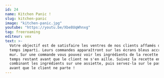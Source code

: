 ```yaml
---
id: 24
name: Kitchen Panic !
slug: kitchen-panic
image: "kitchen-panic.jpg"
youtube: "https://youtu.be/Xbe8UqWhnxg"
tag: freeroaming
editeur: vex
text: >-
  Votre objectif est de satisfaire les ventres de nos clients affamés dans le
  temps imparti. Leurs commandes apparaîtront sur les écrans bleus accrochés au
  mur. Sur une commande vous pouvez voir les ingrédients de la recette et le
  temps restant avant que le client ne s'en aille. Suivez la recette en
  combinant les ingrédients sur une assiette, puis servez-la sur le passe-plat
  avant que le client ne parte !
---
```

